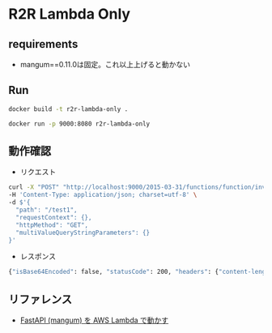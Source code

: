 # R2R Lambda Only


## requirements
- mangum==0.11.0は固定。これ以上上げると動かない


## Run
```bash
docker build -t r2r-lambda-only .
```

```bash
docker run -p 9000:8080 r2r-lambda-only
```

## 動作確認

- リクエスト

```bash
curl -X "POST" "http://localhost:9000/2015-03-31/functions/function/invocations" \
-H 'Content-Type: application/json; charset=utf-8' \
-d $'{
  "path": "/test1",
  "requestContext": {},
  "httpMethod": "GET",
  "multiValueQueryStringParameters": {}
}'
```

- レスポンス

```bash
{"isBase64Encoded": false, "statusCode": 200, "headers": {"content-length": "18", "content-type": "application/json"}, "body": "{\"message\":\"test\"}"}
```


## リファレンス
- [FastAPI (mangum) を AWS Lambda で動かす](https://zenn.dev/alleeks/articles/a286144465cb6b)